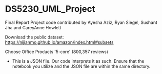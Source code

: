 # DS5230_UML_Project
Final Report Project code contributed by Ayesha Aziz, Ryan Siegel, Sushant Jha and CareyAnne Howlett

Download the public dataset:
https://nijianmo.github.io/amazon/index.html#subsets

Choose Office Products '5-core' (800,357 reviews)
* This is a JSON file. Our code interprets it as such. Ensure that the notebook you utilize and the JSON file are within the same directory.
